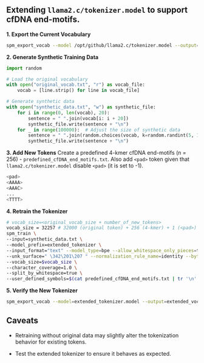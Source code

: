 ## Extending `llama2.c/tokenizer.model` to support cfDNA end-motifs.


**1. Export the Current Vocabulary**
```bash
spm_export_vocab --model /opt/github/llama2.c/tokenizer.model --output=original_vocab.txt
```

**2. Generate Synthetic Training Data**
```python
import random

# Load the original vocabulary
with open("original_vocab.txt", "r") as vocab_file:
    vocab = [line.strip() for line in vocab_file]

# Generate synthetic data
with open("synthetic_data.txt", "w") as synthetic_file:
    for i in range(0, len(vocab), 20):
        sentence = " ".join(vocab[i: i + 20])
        synthetic_file.write(sentence + "\n")
    for _ in range(100000):  # Adjust the size of synthetic data
        sentence = " ".join(random.choices(vocab, k=random.randint(5, 15)))
        synthetic_file.write(sentence + "\n")
```

**3. Add New Tokens**
Create a predefined 4-kmer cfDNA end-motifs (n = 256) - `predefined_cfDNA_end_motifs.txt`.
Also add `<pad>` token given that `llama2.c/tokenizer.model` disable `<pad>` (it is set to -1).
```bash
<pad>
<AAAA>
<AAAC>
...
<TTTT>
```

**4. Retrain the Tokenizer**
```bash
# vocab_size=<original_vocab_size + number_of_new_tokens>
vocab_size = 32257 # 32000 (original token) + 256 (4-kmer) + 1 (<pad>)
spm_train \
--input=synthetic_data.txt \
--model_prefix=extended_tokenizer \
--input_format="text" --model_type=bpe --allow_whitespace_only_pieces=true --split_digits=true \
--unk_surface=" \342\201\207 " --normalization_rule_name=identity --byte_fallback=false \
--vocab_size=$vocab_size \
--character_coverage=1.0 \
--split_by_whitespace=true \
--user_defined_symbols=$(cat predefined_cfDNA_end_motifs.txt | tr '\n' ',')
```

**5. Verify the New Tokenizer**
```bash
spm_export_vocab --model=extended_tokenizer.model --output=extended_vocab.txt
```

## Caveats
- Retraining without original data may slightly alter the tokenization behavior for existing tokens.

- Test the extended tokenizer to ensure it behaves as expected.
